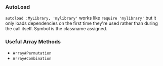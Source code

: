 ### AutoLoad
`autoload :MyLibrary, 'mylibrary'` works like `require 'mylibrary'` but it only loads dependencies on the first time they're used rather than during the call itself. Symbol is the classname assigned.


### Useful Array Methods
- `Array#Permutation`
- `Array#Combination`
